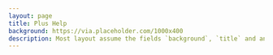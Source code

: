 ```yaml
--- 
layout: page 
title: Plus Help 
background: https://via.placeholder.com/1000x400 
description: Most layout assume the fields `background`, `title` and an optional `description` 
---
```

